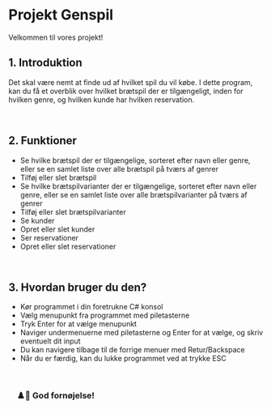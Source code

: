 # Projekt Genspil #
Velkommen til vores projekt!
</br>

<div id="toc">
  <ul style="list-style: none">
    <summary>
      <h2> 1. Introduktion </h2>
    </summary>
  </ul>
</div>

Det skal være nemt at finde ud af hvilket spil du vil købe. I dette program, kan du få et overblik over hvilket brætspil der er tilgængeligt, inden for hvilken genre, og hvilken kunde har hvilken reservation.

</br>

<div id="toc">
  <ul style="list-style: none">
    <summary>
      <h2> 2. Funktioner </h2>
    </summary>
  </ul>
</div>

* Se hvilke brætspil der er tilgængelige, sorteret efter navn eller genre, eller se en samlet liste over alle brætspil på tværs af genrer
* Tilføj eller slet brætspil
* Se hvilke brætspilvarianter der er tilgængelige, sorteret efter navn eller genre, eller se en samlet liste over alle brætspilvarianter på tværs af genrer
* Tilføj eller slet brætspilvarianter
* Se kunder
* Opret eller slet kunder
* Ser reservationer
* Opret eller slet reservationer

</br>

<div id="toc">
  <ul style="list-style: none">
    <summary>
      <h2> 3. Hvordan bruger du den? </h2>
    </summary>
  </ul>
</div>

* Kør programmet i din foretrukne C# konsol
* Vælg menupunkt fra programmet med piletasterne
* Tryk Enter for at vælge menupunkt
* Naviger undermenuerne med piletasterne og Enter for at vælge, og skriv eventuelt dit input
* Du kan navigere tilbage til de forrige menuer med Retur/Backspace
* Når du er færdig, kan du lukke programmet ved at trykke ESC

</br>

### &emsp;♟️🎲  God fornøjelse! ###
